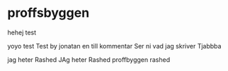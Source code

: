 proffsbyggen
============
hehej test



yoyo test
Test by jonatan
en till kommentar
Ser ni vad jag skriver
Tjabbba

jag heter Rashed
JAg heter Rashed
proffbyggen 
rashed

